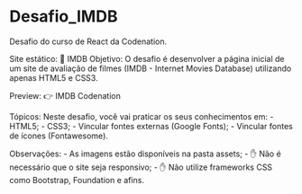 # Desafio_IMDB
Desafio do curso de React da Codenation.

Site estático: 🎥 IMDB
Objetivo:
O desafio é desenvolver a página inicial de um site de avaliação de filmes (IMDB - Internet Movies Database) utilizando apenas HTML5 e CSS3.

Preview: 👉 IMDB Codenation

Tópicos:
Neste desafio, você vai praticar os seus conhecimentos em: - HTML5; - CSS3; - Vincular fontes externas (Google Fonts); - Vincular fontes de ícones (Fontawesome).

Observações: - As imagens estão disponíveis na pasta assets; - ✋ Não é necessário que o site seja responsivo; - ✋ Não utilize frameworks CSS como Bootstrap, Foundation e afins.


